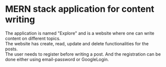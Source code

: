 # MERN stack application for content writing


The application is named "Explore" and is a website where one can write content on different topics.  
The website has create, read, update and delete functionalities for the posts.  
The user needs to register before writing a post. And the registration can be done either using email-password or GoogleLogin.
